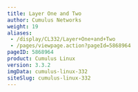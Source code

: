 ```yaml
---
title: Layer One and Two
author: Cumulus Networks
weight: 19
aliases:
 - /display/CL332/Layer+One+and+Two
 - /pages/viewpage.action?pageId=5868964
pageID: 5868964
product: Cumulus Linux
version: 3.3.2
imgData: cumulus-linux-332
siteSlug: cumulus-linux-332
---
```

